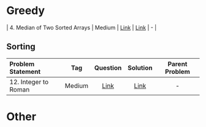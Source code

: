 # Greedy

| 4. Median of Two Sorted Arrays | Medium  | [Link]() | [Link]() | - |


## Sorting
| Problem Statement                                          | Tag   |  Question  | Solution  | Parent Problem        |
| :------------------------------------------------------    | :---: | :-------:  | :-------: | :----------------:    |
| 12. Integer to Roman | Medium  | [Link](https://leetcode.com/problems/integer-to-roman/) | [Link](https://github.com/aatman-24/DSA/blob/main/LeetCode/Medium/12.%20Integer%20to%20Roman.cpp) | - |



# Other

